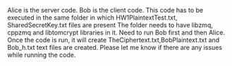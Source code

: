 Alice is the server code.
Bob is the client code.
This code has to be executed in the same folder in which HW1PlaintextTest.txt, SharedSecretKey.txt files are present
The folder needs to have libzmq, cppzmq and libtomcrypt libraries in it.
Need to run Bob first and then Alice.
Once the code is run, it will create TheCiphertext.txt,BobPlaintext.txt and Bob_h.txt text files are created.
Please let me know if there are any issues while running the code.